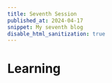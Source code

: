 ```yaml
---
title: Seventh Session
published_at: 2024-04-17
snippet: My seventh blog
disable_html_sanitization: true
---
```

# Learning